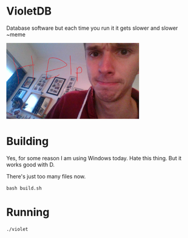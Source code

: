 # VioletDB

Database software but each time you run it it gets slower and slower  ~meme

<img src="img.jpg" width=350 height=200>

# Building

Yes, for some reason I am using Windows today. Hate this thing. But it works good with D.

There's just too many files now.

````
bash build.sh
````

# Running

````
./violet
````
